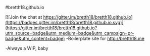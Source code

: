 #bretth18.github.io

[![Join the chat at https://gitter.im/bretth18/bretth18.github.io](https://badges.gitter.im/bretth18/bretth18.github.io.svg)](https://gitter.im/bretth18/bretth18.github.io?utm_source=badge&utm_medium=badge&utm_campaign=pr-badge&utm_content=badge)
-Boilerplate site for http://bretth18.me

-Always a WIP, baby
